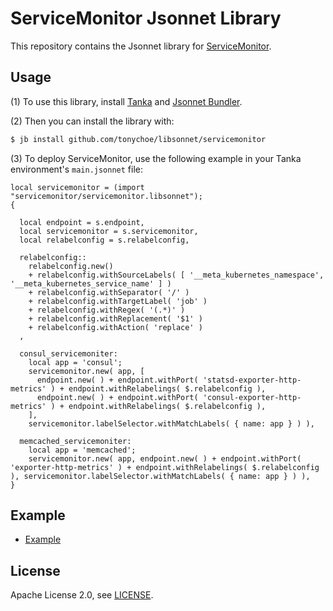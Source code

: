 # ServiceMonitor Jsonnet Library

This repository contains the Jsonnet library for [ServiceMonitor](https://github.com/prometheus-operator/prometheus-operator/blob/master/Documentation/api.md#servicemonitor).

## Usage

(1) To use this library, install [Tanka](https://tanka.dev/) and [Jsonnet Bundler](https://tanka.dev/install#jsonnet-bundler).

(2) Then you can install the library with:

```bash
$ jb install github.com/tonychoe/libsonnet/servicemonitor
```

(3) To deploy ServiceMonitor, use the following example in your Tanka environment's `main.jsonnet` file:

```jsonnet
local servicemonitor = (import "servicemonitor/servicemonitor.libsonnet");
{

  local endpoint = s.endpoint,
  local servicemonitor = s.servicemonitor,
  local relabelconfig = s.relabelconfig,

  relabelconfig::
    relabelconfig.new()
    + relabelconfig.withSourceLabels( [ '__meta_kubernetes_namespace', '__meta_kubernetes_service_name' ] )
    + relabelconfig.withSeparator( '/' )
    + relabelconfig.withTargetLabel( 'job' )
    + relabelconfig.withRegex( '(.*)' )
    + relabelconfig.withReplacement( '$1' )
    + relabelconfig.withAction( 'replace' )
  ,

  consul_servicemoniter:
    local app = 'consul';
    servicemonitor.new( app, [
      endpoint.new( ) + endpoint.withPort( 'statsd-exporter-http-metrics' ) + endpoint.withRelabelings( $.relabelconfig ),
      endpoint.new( ) + endpoint.withPort( 'consul-exporter-http-metrics' ) + endpoint.withRelabelings( $.relabelconfig ),
    ],
    servicemonitor.labelSelector.withMatchLabels( { name: app } ) ),

  memcached_servicemoniter:
    local app = 'memcached';
    servicemonitor.new( app, endpoint.new( ) + endpoint.withPort( 'exporter-http-metrics' ) + endpoint.withRelabelings( $.relabelconfig ), servicemonitor.labelSelector.withMatchLabels( { name: app } ) ),
}
```

## Example

* [Example](docs/servicemonitor.jsonnet)

## License

Apache License 2.0, see [LICENSE](LICENSE).

